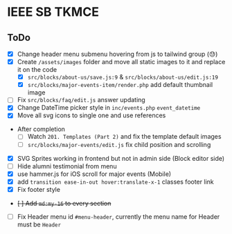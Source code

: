 # IEEE SB TKMCE

## ToDo

- [x] Change header menu submenu hovering from js to tailwind group (😓)
- [x] Create `/assets/images` folder and move all static images to it and replace it on the code
  - [x] `src/blocks/about-us/save.js:9` & `src/blocks/about-us/edit.js:19`
  - [x] `src/blocks/major-events-item/render.php` add default thumbnail image
- [ ] Fix `src/blocks/faq/edit.js` answer updating
- [x] Change DateTime picker style in `inc/events.php` `event_datetime`
- [x] Move all svg icons to single one and use references
- After completion
  - [ ] Watch `201. Templates (Part 2)` and fix the template default images
  - [ ] `src/blocks/major-events/edit.js` fix child position and scrolling
- [x] SVG Sprites working in frontend but not in admin side (Block editor side)
- [ ] Hide alumni testimonial from menu
- [x] use hammer.js for iOS scroll for major events (Mobile)
- [x] add `transition ease-in-out hover:translate-x-1` classes footer link
- [x] Fix footer style
- ~~[ ] Add `md:my-16` to every section~~
- [ ] Fix Header menu id `#menu-header`, currently the menu name for Header must be `Header`
